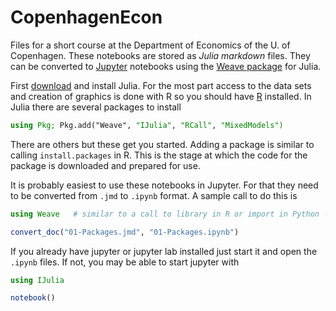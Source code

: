 # CopenhagenEcon
Files for a short course at the Department of Economics of the U. of Copenhagen.  These notebooks are stored as _Julia markdown_ files.  They can be converted to [Jupyter](https://jupyter.org) notebooks using the [Weave package](https://github.com/JunoLab/Weave.jl) for Julia.

First [download](https://julialang.org) and install Julia.  For the most part access to the data sets and creation of graphics is done with R so you should have [R](https://cloud.r-project.org) installed.  In Julia there are several packages to install

```julia
using Pkg; Pkg.add("Weave", "IJulia", "RCall", "MixedModels")
```

There are others but these get you started.  Adding a package is similar to calling `install.packages` in R.  This is the stage at which the code for the package is downloaded and prepared for use.

It is probably easiest to use these notebooks in Jupyter.  For that they need to be converted from `.jmd` to `.ipynb` format. A sample call to do this is

```julia
using Weave   # similar to a call to library in R or import in Python - loads a package in the current session

convert_doc("01-Packages.jmd", "01-Packages.ipynb")
```

If you already have jupyter or jupyter lab installed just start it and open the `.ipynb` files.  If not, you may be able to start jupyter with
```julia
using IJulia

notebook()
```
